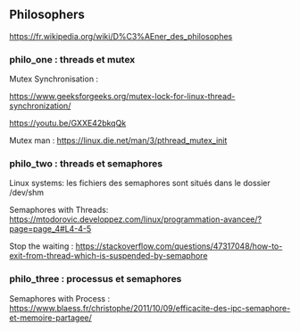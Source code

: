 ## Philosophers

https://fr.wikipedia.org/wiki/D%C3%AEner_des_philosophes

### philo_one : threads et mutex

Mutex Synchronisation :

https://www.geeksforgeeks.org/mutex-lock-for-linux-thread-synchronization/

https://youtu.be/GXXE42bkqQk

Mutex man :
https://linux.die.net/man/3/pthread_mutex_init


### philo_two : threads et semaphores

Linux systems: les fichiers des semaphores sont situés dans le dossier /dev/shm

Semaphores with Threads:
https://mtodorovic.developpez.com/linux/programmation-avancee/?page=page_4#L4-4-5

Stop the waiting :
https://stackoverflow.com/questions/47317048/how-to-exit-from-thread-which-is-suspended-by-semaphore

### philo_three : processus et semaphores

Semaphores with Process :
https://www.blaess.fr/christophe/2011/10/09/efficacite-des-ipc-semaphore-et-memoire-partagee/
